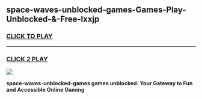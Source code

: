 
## space-waves-unblocked-games-Games-Play-Unblocked-&-Free-lxxjp
<h3>
<a href="https://premium76.site?title=space-waves-unblocked-games&ref=24A">CLICK TO PLAY</a></h3>
<hr>

<h3>
<a href="https://premium76.site?title=space-waves-unblocked-games&ref=24A">CLICK 2 PLAY</a>
  
</h3>

<a href="https://premium76.site?title=space-waves-unblocked-games&ref=24A"><img src="https://clearcache.store/games.png"></a>


**space-waves-unblocked-games games unblocked: Your Gateway to Fun and Accessible Online Gaming**
